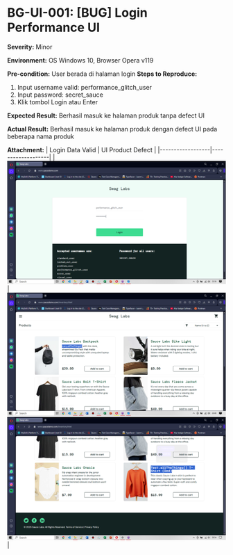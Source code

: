 # BG-UI-001: [BUG] Login Performance UI

**Severity:** Minor

**Environment:** OS Windows 10, Browser Opera v119

**Pre-condition:** User berada di halaman login
**Steps to Reproduce:**
1. Input username valid: performance_glitch_user
2. Input password: secret_sauce
3. Klik tombol Login atau Enter
   
**Expected Result:** Berhasil masuk ke halaman produk tanpa defect UI

**Actual Result:** Berhasil masuk ke halaman produk dengan defect UI pada beberapa nama produk

**Attachment:**
| Login Data Valid | UI Product Defect |
|------------------|-------------------|
|![Login valid](../../documentations/TC-LG-002-Data.png)|![Login valid](../../documentations/TC-LG-002-Success.png) ![Login valid](../../documentations/Bug-UI-001.png)|
